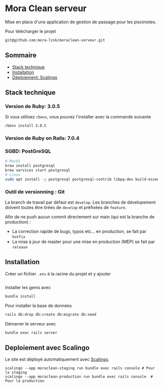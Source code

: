 # Mora Clean serveur

Mise en place d'une application de gestion de passage pour les piscinistes.

Pour télécharger le projet

```bash
git@github.com:mora-link/moraclean-serveur.git
```

## Sommaire
- [Stack technique](#stack-technique)
- [Installation](#installation)
- [Déploiement: Scalingo](#deploiement-avec-scalingo)

## Stack technique

### Version de Ruby: 3.0.5

Si vous utilisez `rbenv`, vous pouvez l'installer avec la commande suivante

```bash
rbenv install 3.0.5
```

### Version de Ruby on Rails: 7.0.4

### SGBD: PostGreSQL

```bash
# MacOS
brew install postgresql
brew services start postgresql
# Linux
sudo apt install -y postgresql postgresql-contrib libpq-dev build-essential
```

### Outil de versionning : Git

La branch de travail par défaut est `develop`. Les branches de dévelopement doivent toutes être tirées de `develop` et préfixées de `feature`.

Afin de ne push aucun commit directement sur main (qui est la branche de production) :

- La correction rapide de bugs, typos etc... en production, se fait par `hotfix`
- La mise à jour de master pour une mise en production (MEP) se fait par `release`

## Installation

Créer un fichier `.env` à la racine du projet et y ajouter

```
```

Installer les gems avec

```bash
bundle install
```

Pour installer la base de données

```bash
rails db:drop db:create db:migrate db:seed
```

Démarrer le serveur avec

```bash
bundle exec rails server
```

## Deploiement avec Scalingo

Le site est déployé automatiquement avec [Scalingo](https://scalingo.com/).

```
scalingo --app moraclean-staging run bundle exec rails console # Pour la staging
scalingo --app moraclean-production run bundle exec rails console  # Pour la production
```
